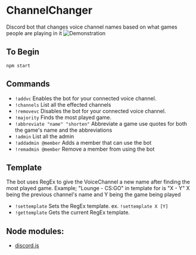 # ChannelChanger
Discord bot that changes voice channel names based on what games people are playing in it
![Demonstration](./example.png)

## To Begin
`npm start`

## Commands
 - `!addvc`      Enables the bot for your connected voice channel.
 - `!channels` List all the effected channels
 - `!removevc`   Disables the bot for your connected voice channel.
 - `!majority`   Finds the most played game.
 - `!abbreviate "name" "shorten"` Abbreviate a game use quotes for both the game's name and the abbreviations
 - `!admin` List all the admin
 - `!addadmin @member` Adds a member that can use the bot
 - `!remadmin @member` Remove a member from using the bot

## Template
The bot uses RegEx to give the VoiceChannel a new name after finding the most played game. Example; "Lounge - CS:GO" in template for is "X - Y" X being the previous channel's name and Y being the game being played
 - `!settemplate` Sets the RegEx template. ex. `!settemplate X [Y]`
 - `!gettemplate` Gets the current RegEx template.

 ## Node modules:
  - [discord.js](https://www.npmjs.com/package/discord.js)
